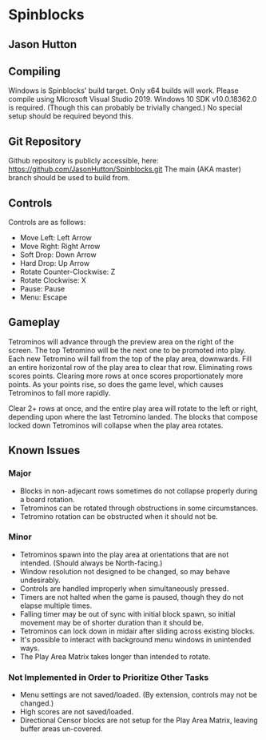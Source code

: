 # Spinblocks
## Jason Hutton

## Compiling
Windows is Spinblocks' build target.
Only x64 builds will work.
Please compile using Microsoft Visual Studio 2019.
Windows 10 SDK v10.0.18362.0 is required. (Though this can probably be trivially changed.)
No special setup should be required beyond this.

## Git Repository
Github repository is publicly accessible, here: https://github.com/JasonHutton/Spinblocks.git
The main (AKA master) branch should be used to build from.

## Controls
Controls are as follows:
- Move Left: Left Arrow
- Move Right: Right Arrow
- Soft Drop: Down Arrow
- Hard Drop: Up Arrow
- Rotate Counter-Clockwise: Z
- Rotate Clockwise: X
- Pause: Pause
- Menu: Escape

## Gameplay
Tetrominos will advance through the preview area on the right of the screen.
The top Tetromino will be the next one to be promoted into play.
Each new Tetromino will fall from the top of the play area, downwards.
Fill an entire horizontal row of the play area to clear that row. Eliminating rows scores points.
Clearing more rows at once scores proportionately more points.
As your points rise, so does the game level, which causes Tetrominos to fall more rapidly.

Clear 2+ rows at once, and the entire play area will rotate to the left or right, depending upon where the last Tetromino landed.
The blocks that compose locked down Tetrominos will collapse when the play area rotates.

## Known Issues
### Major
* Blocks in non-adjecant rows sometimes do not collapse properly during a board rotation.
* Tetrominos can be rotated through obstructions in some circumstances.
* Tetromino rotation can be obstructed when it should not be.

### Minor
* Tetrominos spawn into the play area at orientations that are not intended. (Should always be North-facing.)
* Window resolution not designed to be changed, so may behave undesirably.
* Controls are handled improperly when simultaneously pressed. 
* Timers are not halted when the game is paused, though they do not elapse multiple times.
* Falling timer may be out of sync with initial block spawn, so initial movement may be of shorter duration than it should be.
* Tetrominos can lock down in midair after sliding across existing blocks.
* It's possible to interact with background menu windows in unintended ways.
* The Play Area Matrix takes longer than intended to rotate.

### Not Implemented in Order to Prioritize Other Tasks
* Menu settings are not saved/loaded. (By extension, controls may not be changed.)
* High scores are not saved/loaded.
* Directional Censor blocks are not setup for the Play Area Matrix, leaving buffer areas un-covered.